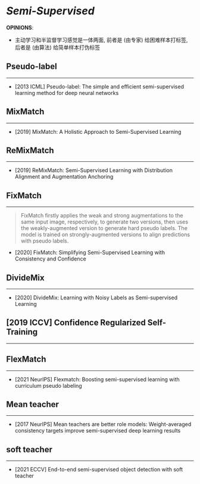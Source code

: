 # *Semi-Supervised*

**OPINIONS**: 
- 主动学习和半监督学习感觉是一体两面, 前者是 (由专家) 给困难样本打标签, 后者是 (由算法) 给简单样本打伪标签

## Pseudo-label
---
- [2013 ICML] Pseudo-label: The simple and efficient semi-supervised learning method for deep neural networks

## MixMatch
---
- [2019] MixMatch: A Holistic Approach to Semi-Supervised Learning

## ReMixMatch 
---
- [2019] ReMixMatch: Semi-Supervised Learning with Distribution Alignment and Augmentation Anchoring

## FixMatch
---
> FixMatch firstly applies the weak and strong augmentations to the same input image, respectively, to generate two versions, then uses the weakly-augmented version to generate hard pseudo labels. The model is trained on strongly-augmented versions to align predictions with pseudo labels.

- [2020] FixMatch: Simplifying Semi-Supervised Learning with Consistency and Confidence

## DivideMix
----
- [2020] DivideMix: Learning with Noisy Labels as Semi-supervised Learning


## [2019 ICCV] Confidence Regularized Self-Training
---

## FlexMatch
---
- [2021 NeurIPS] Flexmatch: Boosting semi-supervised learning with curriculum pseudo labeling

## Mean teacher
---
- [2017 NeurIPS] Mean teachers are better role models: Weight-averaged consistency targets improve semi-supervised deep learning results

## soft teacher
----
- [2021 ECCV] End-to-end semi-supervised object detection with soft teacher

